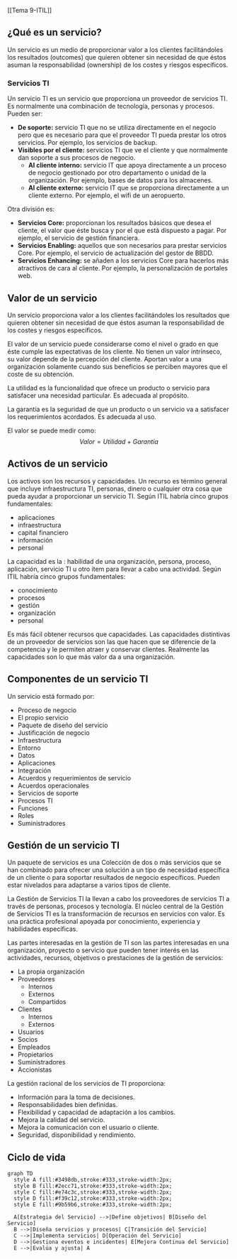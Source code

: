 [[Tema 9-ITIL]]

## ¿Qué es un servicio?
Un servicio es un medio de proporcionar valor a los clientes facilitándoles los resultados (outcomes) que quieren obtener sin necesidad de que éstos asuman la responsabilidad (ownership) de los costes y riesgos específicos.

### Servicios TI
Un servicio TI es un servicio que proporciona un proveedor de servicios TI. Es normalmente una combinación de tecnología, personas y procesos. Pueden ser:
+ **De soporte:** servicio TI que no se utiliza directamente en el negocio pero que es necesario para que el proveedor TI pueda prestar los otros servicios. Por ejemplo, los servicios de backup.
+ **Visibles por el cliente:** servicios TI que ve el cliente y que normalmente dan soporte a sus procesos de negocio.
	+ **Al cliente interno:** servicio IT que apoya directamente a un proceso de negocio gestionado por otro departamento o unidad de la organización. Por ejemplo, bases de datos para los almacenes.
	+ **Al cliente externo:** servicio IT que se proporciona directamente a un cliente externo. Por ejemplo, el wifi de un aeropuerto.

Otra división es:
+ **Servicios Core:** proporcionan los resultados básicos que desea el cliente, el valor que éste busca y por el que está dispuesto a pagar. Por ejemplo, el servicio de gestión financiera.
+ **Servicios Enabling:** aquellos que son necesarios para prestar servicios Core. Por ejemplo, el servicio de actualización del gestor de BBDD.
+ **Servicios Enhancing:** se añaden a los servicios Core para hacerlos más atractivos de cara al cliente. Por ejemplo, la personalización de portales web.

## Valor de un servicio
Un servicio proporciona valor a los clientes facilitándoles los resultados que quieren obtener sin necesidad de que éstos asuman la responsabilidad de los costes y riesgos específicos. 

El valor de un servicio puede considerarse como el nivel o grado en que éste cumple las expectativas de los cliente. No tienen un valor intrínseco, su valor depende de la percepción del cliente. Aportan valor a una organización solamente cuando sus beneficios se perciben mayores que el coste de su obtención.

La utilidad es la funcionalidad que ofrece un producto o servicio para satisfacer una necesidad particular. Es adecuada al propósito. 

La garantía es la seguridad de que un producto o un servicio va a satisfacer los requerimientos acordados. Es adecuada al uso.

El valor se puede medir como:
$$Valor=Utilidad+Garantía$$

## Activos de un servicio
Los activos son los recursos y capacidades. Un recurso es término general que incluye infraestructura TI, personas, dinero o cualquier otra cosa que pueda ayudar a proporcionar un servicio TI. Según ITIL habría cinco grupos fundamentales: 
+ aplicaciones
+ infraestructura
+ capital financiero
+ información
+ personal

La capacidad es la : habilidad de una organización, persona, proceso, aplicación, servicio TI u otro ítem para llevar a cabo una actividad. Según ITIL habría cinco grupos fundamentales: 
+ conocimiento
+ procesos
+ gestión
+ organización
+ personal

Es más fácil obtener recursos que capacidades. Las capacidades distintivas de un proveedor de servicios son las que hacen que se diferencie de la competencia y le permiten atraer y conservar clientes. Realmente las capacidades son lo que más valor da a una organización.

## Componentes de un servicio TI
Un servicio está formado por:
+ Proceso de negocio
+ El propio servicio
+ Paquete de diseño del servicio
+ Justificación de negocio
+ Infraestructura
+ Entorno
+ Datos
+ Aplicaciones
+ Integración
+ Acuerdos y requerimientos de servicio
+ Acuerdos operacionales
+ Servicios de soporte
+ Procesos TI
+ Funciones
+ Roles
+ Suministradores

## Gestión de un servicio TI
Un paquete de servicios es una Colección de dos o más servicios que se han combinado para ofrecer una solución a un tipo de necesidad específica de un cliente o para soportar resultados de negocio específicos. Pueden estar nivelados para adaptarse a varios tipos de cliente.

La Gestión de Servicios TI la llevan a cabo los proveedores de servicios TI a través de personas, procesos y tecnología. El núcleo central de la Gestión de Servicios TI es la transformación de recursos en servicios con valor. Es una práctica profesional apoyada por conocimiento, experiencia y habilidades específicas.

Las partes interesadas en la gestión de TI son las partes interesadas en una organización, proyecto o servicio que pueden tener interés en las actividades, recursos, objetivos o prestaciones de la gestión de servicios:
+ La propia organización
+ Proveedores
	+ Internos
	+ Externos
	+ Compartidos
+ Clientes
	+ Internos
	+ Externos
+ Usuarios
+ Socios
+ Empleados
+ Propietarios
+ Suministradores
+ Accionistas

La gestión racional de los servicios de TI proporciona:
+ Información para la toma de decisiones.
+ Responsabilidades bien definidas.
+ Flexibilidad y capacidad de adaptación a los cambios.
+ Mejora la calidad del servicio.
+ Mejora la comunicación con el usuario o cliente.
+ Seguridad, disponibilidad y rendimiento.

## Ciclo de vida
```mermaid
graph TD
  style A fill:#3498db,stroke:#333,stroke-width:2px;
  style B fill:#2ecc71,stroke:#333,stroke-width:2px;
  style C fill:#e74c3c,stroke:#333,stroke-width:2px;
  style D fill:#f39c12,stroke:#333,stroke-width:2px;
  style E fill:#9b59b6,stroke:#333,stroke-width:2px;

  A[Estrategia del Servicio] -->|Define objetivos| B[Diseño del Servicio]
  B -->|Diseña servicios y procesos| C[Transición del Servicio]
  C -->|Implementa servicios| D[Operación del Servicio]
  D -->|Gestiona eventos e incidentes| E[Mejora Continua del Servicio]
  E -->|Evalúa y ajusta| A

```
